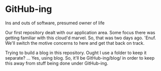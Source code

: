 # GitHub-ing
Ins and outs of software, presumed owner of life 

Our first repository dealt with our application area. Some focus there was getting familiar with this cloud'd marvel. So, that was two days ago. 'Enuf. We'll switch the motive concerns to here and get that back on track. 

Trying to build a blog in this repository. Ought I use a folder to keep it separate? ... Yes, using blog. So, it'll be GitHub-ing/blog/ in order to keep this away from stuff being done under GitHub-ing. 
